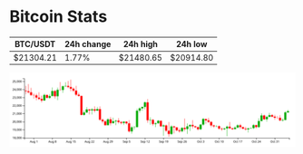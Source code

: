# Bitcoin Stats

BTC/USDT|24h change|24h high|24h low|
|---|---|---|---|
|$21304.21|1.77%|$21480.65|$20914.80|

<img src="./chart.svg">

